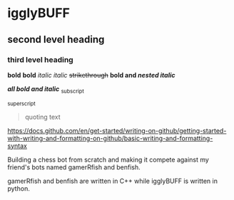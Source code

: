 # igglyBUFF
## second level heading
### third level heading

**bold** __bold__
*italic* _italic_
~~strikethrough~~
**bold and _nested italic_**

***all bold and italic***
<sub> subscript </sub>

<sup> superscript </sup>

> quoting text


https://docs.github.com/en/get-started/writing-on-github/getting-started-with-writing-and-formatting-on-github/basic-writing-and-formatting-syntax


Building a chess bot from scratch and making it compete against my friend's bots named gamerRfish and benfish.

gamerRfish and benfish are written in C++ while igglyBUFF is written in python.
